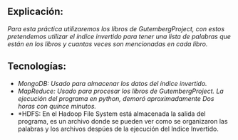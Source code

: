 ## Explicación:
 *Para esta práctica utilizaremos los libros de GutembergProject, con estos
 pretendemos utilizar el índice invertido para tener una lista de palabras
 que están en los libros y cuantas veces son mencionadas en cada libro.*

## Tecnologías:
 * *MongoDB: Usado para almacenar los datos del índice invertido.*
 * *MapReduce: Usado para procesar los libros de GutembergProject. La ejecución del
    programa en python, demoró aproximadamente Dos horas con quince minutos.*
 * *HDFS: En el Hadoop File System está almacenada la salida del programa, es un archivo
    donde se pueden ver como se organizaron las palabras y los archivos despúes de la
    ejecución del Indice Invertido.
